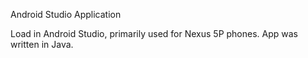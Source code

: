 Android Studio Application

Load in Android Studio, primarily used for Nexus 5P phones.
App was written in Java.
